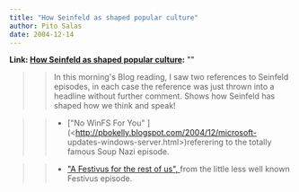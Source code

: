 ```yaml
---
title: "How Seinfeld as shaped popular culture"
author: Pito Salas
date: 2004-12-14
---
```


**Link: [How Seinfeld as shaped popular culture](None):** ""


>>

>> In this morning's Blog reading, I saw two references to Seinfeld episodes,
in each case the reference was just thrown into a headline without further
comment. Shows how Seinfeld has shaped how we think and speak!

>>

>>   * ["No WinFS For You" ](<http://pbokelly.blogspot.com/2004/12/microsoft-
updates-windows-server.html>)referering to the totally famous Soup Nazi
episode.

>>   * ["A Festivus for the rest of us",
](<http://weblogs.asp.net/jledgard/archive/2004/12/13/284205.aspx>)from the
little less well known Festivus episode.

>>


